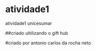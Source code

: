 # atividade1
atividade1 unicesumar

##criado ultilizando o gift hub

#criado por antonio carlos da rocha neto

